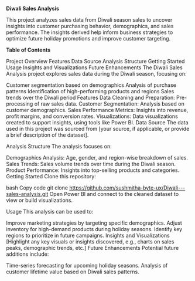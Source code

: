 **Diwali Sales Analysis**

This project analyzes sales data from Diwali season sales to uncover insights into customer purchasing behavior, demographics, and sales performance. The insights derived help inform business strategies to optimize future holiday promotions and improve customer targeting.

**Table of Contents**

Project Overview
Features
Data Source
Analysis Structure
Getting Started
Usage
Insights and Visualizations
Future Enhancements
The Diwali Sales Analysis project explores sales data during the Diwali season, focusing on:

Customer segmentation based on demographics
Analysis of purchase patterns
Identification of high-performing products and regions
Sales trends over the Diwali period
Features
Data Cleaning and Preparation: Pre-processing of raw sales data.
Customer Segmentation: Analysis based on customer demographics.
Sales Performance Metrics: Insights into revenue, profit margins, and conversion rates.
Visualizations: Data visualizations created to support insights, using tools like Power BI.
Data Source
The data used in this project was sourced from [your source, if applicable, or provide a brief description of the dataset].

Analysis Structure
The analysis focuses on:

Demographics Analysis: Age, gender, and region-wise breakdown of sales.
Sales Trends: Sales volume trends over time during the Diwali season.
Product Performance: Insights into top-selling products and categories.
Getting Started
Clone this repository:

bash
Copy code
git clone https://github.com/sushmitha-byte-ux/Diwali---sales-analysis.git
Open Power BI and connect to the cleaned dataset to view or build visualizations.

Usage
This analysis can be used to:

Improve marketing strategies by targeting specific demographics.
Adjust inventory for high-demand products during holiday seasons.
Identify key regions to prioritize in future campaigns.
Insights and Visualizations
[Highlight any key visuals or insights discovered, e.g., charts on sales peaks, demographic trends, etc.]
Future Enhancements
Potential future additions include:

Time-series forecasting for upcoming holiday seasons.
Analysis of customer lifetime value based on Diwali sales patterns.


